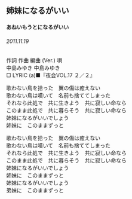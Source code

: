 ## 姉妹になるがいい
#### あねいもうとになるがいい
###### 2011.11.19


作詞  作曲  編曲 (Ver.)   唄   
中島みゆき   中島みゆき           
□ LYRIC (a)■『夜会VOL.17 ２／２』   
   
   
歌わない鳥を拾った　翼の傷は癒えない   
歌わない鳥は嘆いて　名前も捨ててしまった   
それなら此処で　共に生きよう　共に寂しい命なら   
このまま此処で　共に暮らそう　共に寂しい命なら   
姉妹になるがいいでしょう   
姉妹に　このままずっと   
   
歌わない鳥を拾った　翼の傷は癒えない   
歌わない鳥は嘆いて　名前も捨ててしまった   
それなら此処で　共に生きよう　共に寂しい命なら   
このまま此処で　共に暮らそう　共に寂しい命なら   
姉妹になるがいいでしょう   
姉妹に　このままずっと   
姉妹になるがいいでしょう   
弟妹に　このままずっと   